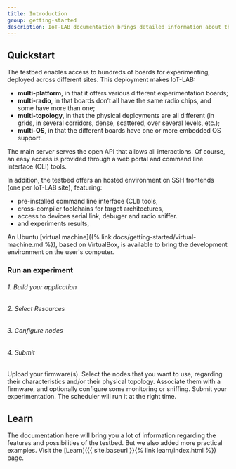 ```yaml
---
title: Introduction
group: getting-started
description: IoT-LAB documentation brings detailed information about the testbed, its usage and its tools to make the most of this experimentation platform and give you the best user experience.
---
```


## Quickstart

The testbed enables access to hundreds of boards for experimenting, deployed across different sites. This deployment makes IoT-LAB:

- **multi-platform**, in that it offers various different experimentation boards;
- **multi-radio**, in that boards don’t all have the same radio chips, and some have more than one;
- **multi-topology**, in that the physical deployments are all different (in grids, in several corridors, dense, scattered, over several levels, etc.);
- **multi-OS**, in that the different boards have one or more embedded OS support.

The main server serves the open API that allows all interactions. Of course, an easy access is provided through a web portal and command line interface (CLI) tools.

In addition, the testbed offers an hosted environment on SSH frontends (one per IoT-LAB site), featuring:
- pre-installed command line interface (CLI) tools,
- cross-compiler toolchains for target architectures,
- access to devices serial link, debuger and radio sniffer.
- and experiments results,

An Ubuntu [virtual machine]({% link docs/getting-started/virtual-machine.md %}), based on VirtualBox, is available to bring the development environment on the user's computer.

### Run an experiment

<div class="row my-3 d-flex justify-content-center">
    <div class="col-lg-5">
        <div class="mb-2 p-3 bg-info text-light text-center rounded">
            <h6 class="card-title m-0">1. Build your application</h6>
        </div>
        <div class="mb-2 p-3 bg-info text-light text-center rounded">
            <h6 class="card-title m-0">2. Select Resources</h6>
        </div>
        <div class="mb-2 p-3 bg-info text-light text-center rounded">
            <h6 class="card-title m-0">3. Configure nodes</h6>
        </div>
        <div class="mb-2 p-3 bg-info text-light text-center rounded">
            <h6 class="card-title m-0">4. Submit</h6>
        </div>
    </div>
</div>

Upload your firmware(s). Select the nodes that you want to use, regarding their characteristics and/or their physical topology. Associate them with a firmware, and  optionally configure some monitoring or sniffing. Submit your experimentation. The scheduler will run it at the right time.

## Learn

The documentation here will bring you a lot of information regarding the features and possibilities of the testbed. But we also added more practical examples. Visit the [Learn]({{ site.baseurl }}{% link learn/index.html %}) page.
